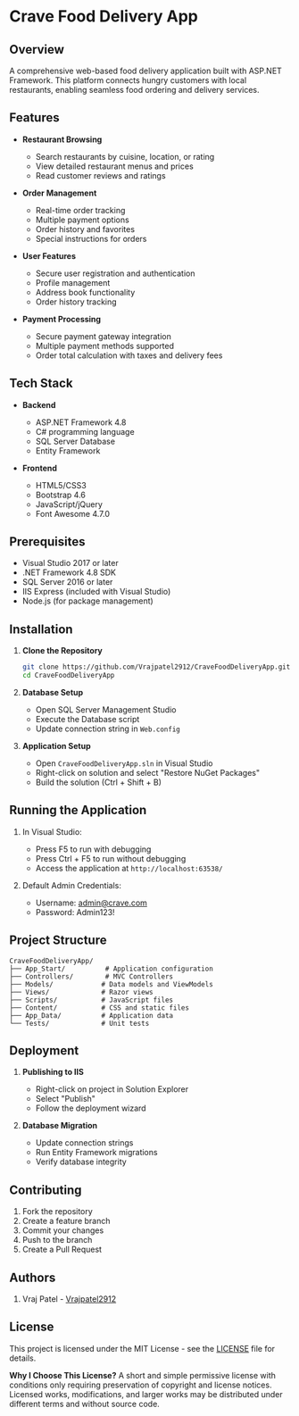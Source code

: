 # Crave Food Delivery App

## Overview
A comprehensive web-based food delivery application built with ASP.NET Framework. This platform connects hungry customers with local restaurants, enabling seamless food ordering and delivery services.

## Features

- **Restaurant Browsing**
  - Search restaurants by cuisine, location, or rating
  - View detailed restaurant menus and prices
  - Read customer reviews and ratings

- **Order Management**
  - Real-time order tracking
  - Multiple payment options
  - Order history and favorites
  - Special instructions for orders

- **User Features**
  - Secure user registration and authentication
  - Profile management
  - Address book functionality
  - Order history tracking

- **Payment Processing**
  - Secure payment gateway integration
  - Multiple payment methods supported
  - Order total calculation with taxes and delivery fees

## Tech Stack

- **Backend**
  - ASP.NET Framework 4.8
  - C# programming language
  - SQL Server Database
  - Entity Framework

- **Frontend**
  - HTML5/CSS3
  - Bootstrap 4.6
  - JavaScript/jQuery
  - Font Awesome 4.7.0

## Prerequisites

- Visual Studio 2017 or later
- .NET Framework 4.8 SDK
- SQL Server 2016 or later
- IIS Express (included with Visual Studio)
- Node.js (for package management)

## Installation

1. **Clone the Repository**
   ```bash
   git clone https://github.com/Vrajpatel2912/CraveFoodDeliveryApp.git
   cd CraveFoodDeliveryApp
   ```

2. **Database Setup**
   - Open SQL Server Management Studio
   - Execute the Database script
   - Update connection string in `Web.config`

3. **Application Setup**
   - Open `CraveFoodDeliveryApp.sln` in Visual Studio
   - Right-click on solution and select "Restore NuGet Packages"
   - Build the solution (Ctrl + Shift + B)

## Running the Application

1. In Visual Studio:
   - Press F5 to run with debugging
   - Press Ctrl + F5 to run without debugging
   - Access the application at `http://localhost:63538/`

2. Default Admin Credentials:
   - Username: admin@crave.com
   - Password: Admin123!

## Project Structure

```
CraveFoodDeliveryApp/
├── App_Start/          # Application configuration
├── Controllers/        # MVC Controllers
├── Models/            # Data models and ViewModels
├── Views/             # Razor views
├── Scripts/           # JavaScript files
├── Content/           # CSS and static files
├── App_Data/          # Application data
└── Tests/             # Unit tests
```

## Deployment

1. **Publishing to IIS**
   - Right-click on project in Solution Explorer
   - Select "Publish"
   - Follow the deployment wizard

2. **Database Migration**
   - Update connection strings
   - Run Entity Framework migrations
   - Verify database integrity

## Contributing

1. Fork the repository
2. Create a feature branch
3. Commit your changes
4. Push to the branch
5. Create a Pull Request

## Authors

1. Vraj Patel - [Vrajpatel2912](https://github.com/Vrajpatel2912)

## License

This project is licensed under the MIT License - see the [LICENSE](LICENSE) file for details.


**Why I Choose This License?**
A short and simple permissive license with conditions only requiring preservation of copyright and license notices. Licensed works, modifications, and larger works may be distributed under different terms and without source code.

